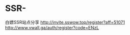 # SSR-
白嫖SSR站点分享
http://invite.sswow.top/register?aff=51071
http://www.vwall.ga/auth/register?code=ENzL
